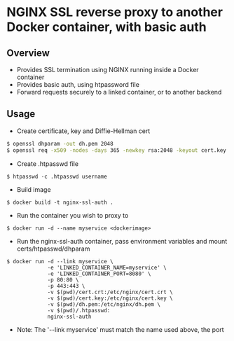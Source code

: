 # NGINX SSL reverse proxy to another Docker container, with basic auth

## Overview

- Provides SSL termination using NGINX running inside a Docker container
- Provides basic auth, using htpassword file
- Forward requests securely to a linked container, or to another backend

## Usage
- Create certificate, key and Diffie-Hellman cert
```bash
$ openssl dhparam -out dh.pem 2048
$ openssl req -x509 -nodes -days 365 -newkey rsa:2048 -keyout cert.key -out cert.crt
```
- Create .htpasswd file
```
$ htpasswd -c .htpasswd username
```
- Build image
```
$ docker build -t nginx-ssl-auth .
```
- Run the container you wish to proxy to
```
$ docker run -d --name myservice <dockerimage>
```
- Run the nginx-ssl-auth container, pass environment variables and mount certs/htpasswd/dhparam
```
$ docker run -d --link myservice \
             -e 'LINKED_CONTAINER_NAME=myservice' \ 
             -e 'LINKED_CONTAINER_PORT=8080' \
             -p 80:80 \
             -p 443:443 \
             -v $(pwd)/cert.crt:/etc/nginx/cert.crt \
             -v $(pwd)/cert.key:/etc/nginx/cert.key \
             -v $(pwd)/dh.pem:/etc/nginx/dh.pem \
             -v $(pwd)/.htpasswd: 
             nginx-ssl-auth
```
- Note: The '--link myservice' must match the name used above, the port
